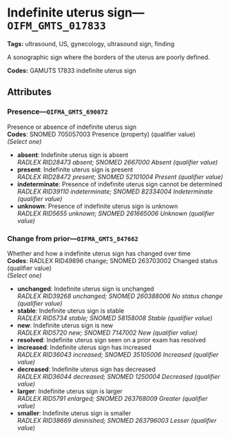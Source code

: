 # Indefinite uterus sign—`OIFM_GMTS_017833`

**Tags:** ultrasound, US, gynecology, ultrasound sign, finding

A sonographic sign where the borders of the uterus are poorly defined.

**Codes:** GAMUTS 17833 indefinite uterus sign

## Attributes

### Presence—`OIFMA_GMTS_690072`

Presence or absence of indefinite uterus sign  
**Codes**: SNOMED 705057003 Presence (property) (qualifier value)  
*(Select one)*

- **absent**: Indefinite uterus sign is absent  
_RADLEX RID28473 absent; SNOMED 2667000 Absent (qualifier value)_
- **present**: Indefinite uterus sign is present  
_RADLEX RID28472 present; SNOMED 52101004 Present (qualifier value)_
- **indeterminate**: Presence of indefinite uterus sign cannot be determined  
_RADLEX RID39110 indeterminate; SNOMED 82334004 Indeterminate (qualifier value)_
- **unknown**: Presence of indefinite uterus sign is unknown  
_RADLEX RID5655 unknown; SNOMED 261665006 Unknown (qualifier value)_

### Change from prior—`OIFMA_GMTS_847662`

Whether and how a indefinite uterus sign has changed over time  
**Codes**: RADLEX RID49896 change; SNOMED 263703002 Changed status (qualifier value)  
*(Select one)*

- **unchanged**: Indefinite uterus sign is unchanged  
_RADLEX RID39268 unchanged; SNOMED 260388006 No status change (qualifier value)_
- **stable**: Indefinite uterus sign is stable  
_RADLEX RID5734 stable; SNOMED 58158008 Stable (qualifier value)_
- **new**: Indefinite uterus sign is new  
_RADLEX RID5720 new; SNOMED 7147002 New (qualifier value)_
- **resolved**: Indefinite uterus sign seen on a prior exam has resolved  
- **increased**: Indefinite uterus sign has increased  
_RADLEX RID36043 increased; SNOMED 35105006 Increased (qualifier value)_
- **decreased**: Indefinite uterus sign has decreased  
_RADLEX RID36044 decreased; SNOMED 1250004 Decreased (qualifier value)_
- **larger**: Indefinite uterus sign is larger  
_RADLEX RID5791 enlarged; SNOMED 263768009 Greater (qualifier value)_
- **smaller**: Indefinite uterus sign is smaller  
_RADLEX RID38669 diminished; SNOMED 263796003 Lesser (qualifier value)_